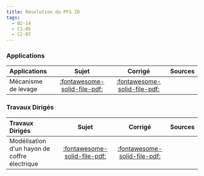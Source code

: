 ```yaml
---
title: Résolution du PFS 2D 
tags:
  - B2-14
  - C1-05
  - C2-07
---
```



### Applications 
 
| Applications | Sujet | Corrigé | Sources  | 
| :-------------- | :---: | :-----: | :------: | 
| Mécanisme de levage | [:fontawesome-solid-file-pdf:](https://github.com/xpessoles/ALL_PDF/blob/main/PDF/Cy_11_Ch_03_PFS_2D_Application_01_Levage_Sujet.pdf) | [:fontawesome-solid-file-pdf:](https://github.com/xpessoles/ALL_PDF/blob/main/PDF/Cy_11_Ch_03_PFS_2D_Application_01_Levage_Corrige.pdf) | | Suspension automobile | [:fontawesome-solid-file-pdf:](https://github.com/xpessoles/ALL_PDF/blob/main/PDF/Cy_11_Ch_03_PFS_2D_Application_02_FM_Sujet.pdf) | [:fontawesome-solid-file-pdf:](https://github.com/xpessoles/ALL_PDF/blob/main/PDF/Cy_11_Ch_03_PFS_2D_Application_02_FM_Corrige.pdf) | | Étude d'un robot Kuka | [:fontawesome-solid-file-pdf:](https://github.com/xpessoles/ALL_PDF/blob/main/PDF/Cy_11_Ch_03_PFS_2D_Application_03_Kuka_Sujet.pdf) | [:fontawesome-regular-file-pdf:](https://github.com/xpessoles/ALL_PDF/blob/main/PDF/Cy_11_Ch_03_PFS_2D_Application_03_Kuka_Corrige.pdf) | [:material-github:](https://github.com/xpessoles/PSI_Cy_11_Statique_Revisions/tree/main/Chapitre_03_Strategie/Cy_11_Ch_03_PFS_2D_Application_03_Kuka) | 

### Travaux Dirigés 
 
| Travaux Dirigés | Sujet | Corrigé | Sources  | 
| :-------------- | :---: | :-----: | :------: | 
| Modélisation d'un hayon de coffre électrique | [:fontawesome-solid-file-pdf:](https://github.com/xpessoles/ALL_PDF/blob/main/PDF/Cy_11_Ch_03_PFS_2D_TD_01_Hayon_Sujet.pdf) | [:fontawesome-solid-file-pdf:](https://github.com/xpessoles/ALL_PDF/blob/main/PDF/Cy_11_Ch_03_PFS_2D_TD_01_Hayon_Corrige.pdf) | | Dépose de bagage automatique dans les aéroports | [:fontawesome-solid-file-pdf:](https://github.com/xpessoles/ALL_PDF/blob/main/PDF/Cy_11_Ch_03_PFS_2D_TD_02_DBA_Sujet.pdf) | [:fontawesome-solid-file-pdf:](https://github.com/xpessoles/ALL_PDF/blob/main/PDF/Cy_11_Ch_03_PFS_2D_TD_02_DBA_Corrige.pdf) | | Interface maître et esclave d'un robot | [:fontawesome-solid-file-pdf:](https://github.com/xpessoles/ALL_PDF/blob/main/PDF/Cy_11_Ch_03_PFS_2D_TD_03_Hoeken_Sujet.pdf) | [:fontawesome-solid-file-pdf:](https://github.com/xpessoles/ALL_PDF/blob/main/PDF/Cy_11_Ch_03_PFS_2D_TD_03_Hoeken_Corrige.pdf) | | Chasse neige | [:fontawesome-solid-file-pdf:](https://github.com/xpessoles/ALL_PDF/blob/main/PDF/Cy_11_Ch_03_PFS_2D_TD_04_ChasseNeige_Sujet.pdf) | [:fontawesome-regular-file-pdf:](https://github.com/xpessoles/ALL_PDF/blob/main/PDF/Cy_11_Ch_03_PFS_2D_TD_04_ChasseNeige_Corrige.pdf) | | Stabilisateur vertical pour appareil photo | [:fontawesome-solid-file-pdf:](https://github.com/xpessoles/ALL_PDF/blob/main/PDF/Cy_11_Ch_03_PFS_2D_TD_05_StabilisateurVertical_Sujet.pdf) | [:fontawesome-solid-file-pdf:](https://github.com/xpessoles/ALL_PDF/blob/main/PDF/Cy_11_Ch_03_PFS_2D_TD_05_StabilisateurVertical_Corrige.pdf) | [:material-github:](https://github.com/xpessoles/PSI_Cy_11_Statique_Revisions/tree/main/Chapitre_03_Strategie/Cy_11_Ch_03_PFS_2D_TD_05_StabilisateurVertical) | 



